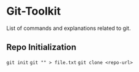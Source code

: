 # Git-Toolkit
List of commands and explanations related to git.

## Repo Initialization
` git init `
` git "" > file.txt `
` git clone <repo-url> `
